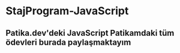 # StajProgram-JavaScript
## Patika.dev'deki JavaScript Patikamdaki tüm ödevleri burada paylaşmaktayım
